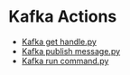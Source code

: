 

 # Kafka Actions 

* [Kafka get handle.py](https://github.com/unskript/Awesome-CloudOps-Automation/tree/master/Kafka/legos/kafka_get_handle) 
* [Kafka publish message.py](https://github.com/unskript/Awesome-CloudOps-Automation/tree/master/Kafka/legos/kafka_publish_message) 
* [Kafka run command.py](https://github.com/unskript/Awesome-CloudOps-Automation/tree/master/Kafka/legos/kafka_run_command) 
